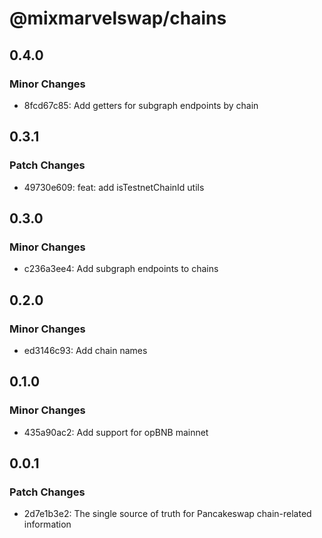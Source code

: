 # @mixmarvelswap/chains

## 0.4.0

### Minor Changes

- 8fcd67c85: Add getters for subgraph endpoints by chain

## 0.3.1

### Patch Changes

- 49730e609: feat: add isTestnetChainId utils

## 0.3.0

### Minor Changes

- c236a3ee4: Add subgraph endpoints to chains

## 0.2.0

### Minor Changes

- ed3146c93: Add chain names

## 0.1.0

### Minor Changes

- 435a90ac2: Add support for opBNB mainnet

## 0.0.1

### Patch Changes

- 2d7e1b3e2: The single source of truth for Pancakeswap chain-related information
